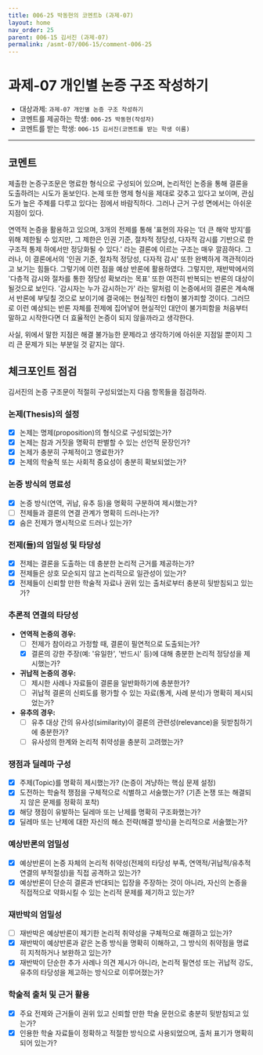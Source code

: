 ```yaml
---
title: 006-25 박동현의 코멘트b (과제-07) 
layout: home
nav_order: 25
parent: 006-15 김서진 (과제-07)
permalink: /asmt-07/006-15/comment-006-25
---
```


# 과제-07 개인별 논증 구조 작성하기

- 대상과제: `과제-07 개인별 논증 구조 작성하기`
- 코멘트를 제공하는 학생: `006-25 박동현(작성자)` 
- 코멘트를 받는 학생: `006-15 김서진(코멘트를 받는 학생 이름)` 

---

## 코멘트

제출한 논증구조문은 명료한 형식으로 구성되어 있으며, 논리적인 논증을 통해 결론을 도출하려는 시도가 돋보인다. 논제 또한 명제 형식을 제대로 갖추고 있다고 보이며, 관심도가 높은 주제를 다루고 있다는 점에서 바람직하다. 그러나 근거 구성 면에서는 아쉬운 지점이 있다.

연역적 논증을 활용하고 있으며, 3개의 전제를 통해 '표현의 자유는 ‘더 큰 해악 방지’를 위해 제한될 수 있지만, 그 제한은 인권 기준, 절차적 정당성, 다자적 감시를 기반으로 한 구조적 통제 하에서만 정당화될 수 있다.' 라는 결론에 이르는 구조는 매우 깔끔하다. 그러나, 이 결론에서의 '인권 기준, 절차적 정당성, 다자적 감시' 또한 완벽하게 객관적이라고 보기는 힘들다. 그렇기에 이런 점을 예상 반론에 활용하였다. 그렇지만, 재반박에서의 '다층적 감시와 절차를 통한 정당성 확보라는 목표' 또한 여전히 반복되는 반론의 대상이 될것으로 보인다. '감시자는 누가 감시하는가' 라는 말처럼 이 논증에서의 결론은 계속해서 반론에 부딪칠 것으로 보이기에 결국에는 현실적인 타협이 불가피할 것이다. 그러므로 이런 예상되는 반론 자체를 전제에 집어넣어 현실적인 대안이 불가피함을 처음부터 말하고 시작한다면 더 효율적인 논증이 되지 않을까라고 생각한다.

사실, 위에서 말한 지점은 해결 불가능한 문제라고 생각하기에 아쉬운 지점일 뿐이지 그리 큰 문제가 되는 부분일 것 같지는 않다.

## 체크포인트 점검

김서진의 논증 구조문이 적절히 구성되었는지 다음 항목들을 점검하라.

### **논제(Thesis)의 설정**
- [x] 논제는 명제(proposition)의 형식으로 구성되었는가?
- [x] 논제는 참과 거짓을 명확히 판별할 수 있는 선언적 문장인가?
- [x] 논제가 충분히 구체적이고 명료한가?
- [x] 논제의 학술적 또는 사회적 중요성이 충분히 확보되었는가?

### **논증 방식의 명료성**
- [x] 논증 방식(연역, 귀납, 유추 등)을 명확히 구분하여 제시했는가?
- [ ] 전제들과 결론의 연결 관계가 명확히 드러나는가?
- [x] 숨은 전제가 명시적으로 드러나 있는가?

### **전제(들)의 엄밀성 및 타당성**
- [x] 전제는 결론을 도출하는 데 충분한 논리적 근거를 제공하는가?
- [x] 전제들은 상호 모순되지 않고 논리적으로 일관성이 있는가?
- [x] 전제들이 신뢰할 만한 학술적 자료나 권위 있는 출처로부터 충분히 뒷받침되고 있는가?

### **추론적 연결의 타당성**
- **연역적 논증의 경우:**
  - [ ] 전제가 참이라고 가정할 때, 결론이 필연적으로 도출되는가?
  - [x] 결론의 강한 주장(예: '유일한', '반드시' 등)에 대해 충분한 논리적 정당성을 제시했는가?

- **귀납적 논증의 경우:**
  - [ ] 제시한 사례나 자료들이 결론을 일반화하기에 충분한가?
  - [ ] 귀납적 결론의 신뢰도를 평가할 수 있는 자료(통계, 사례 분석)가 명확히 제시되었는가?

- **유추의 경우:**
  - [ ] 유추 대상 간의 유사성(similarity)이 결론의 관련성(relevance)을 뒷받침하기에 충분한가?
  - [ ] 유사성의 한계와 논리적 취약성을 충분히 고려했는가?

### **쟁점과 딜레마 구성**
- [x] 주제(Topic)를 명확히 제시했는가? (논증이 겨냥하는 핵심 문제 설정)
- [x] 도전하는 학술적 쟁점을 구체적으로 식별하고 서술했는가? (기존 논쟁 또는 해결되지 않은 문제를 정확히 포착)
- [x] 해당 쟁점이 유발하는 딜레마 또는 난제를 명확히 구조화했는가?
- [x] 딜레마 또는 난제에 대한 자신의 해소 전략(해결 방식)을 논리적으로 서술했는가?

### **예상반론의 엄밀성**
- [x] 예상반론이 논증 자체의 논리적 취약성(전제의 타당성 부족, 연역적/귀납적/유추적 연결의 부적절성)을 직접 공격하고 있는가?
- [x] 예상반론이 단순히 결론과 반대되는 입장을 주장하는 것이 아니라, 자신의 논증을 직접적으로 약화시킬 수 있는 논리적 문제를 제기하고 있는가?

### **재반박의 엄밀성**
- [ ] 재반박은 예상반론이 제기한 논리적 취약성을 구체적으로 해결하고 있는가?
- [x] 재반박이 예상반론과 같은 논증 방식을 명확히 이해하고, 그 방식의 취약점을 명료히 지적하거나 보완하고 있는가?
- [x] 재반박이 단순한 추가 사례나 의견 제시가 아니라, 논리적 필연성 또는 귀납적 강도, 유추의 타당성을 제고하는 방식으로 이루어졌는가?

### **학술적 출처 및 근거 활용**
- [x] 주요 전제와 근거들이 권위 있고 신뢰할 만한 학술 문헌으로 충분히 뒷받침되고 있는가?
- [x] 인용한 학술 자료들이 정확하고 적절한 방식으로 사용되었으며, 출처 표기가 명확히 되어 있는가?
